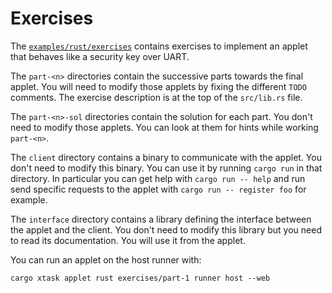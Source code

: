 # Exercises

The
[`examples/rust/exercises`](https://github.com/google/wasefire/tree/main/examples/rust/exercises)
contains exercises to implement an applet that behaves like a security key over
UART.

The `part-<n>` directories contain the successive parts towards the final
applet. You will need to modify those applets by fixing the different `TODO`
comments. The exercise description is at the top of the `src/lib.rs` file.

The `part-<n>-sol` directories contain the solution for each part. You don't
need to modify those applets. You can look at them for hints while working
`part-<n>`.

The `client` directory contains a binary to communicate with the applet. You
don't need to modify this binary. You can use it by running `cargo run` in that
directory. In particular you can get help with `cargo run -- help` and run send
specific requests to the applet with `cargo run -- register foo` for example.

The `interface` directory contains a library defining the interface between the
applet and the client. You don't need to modify this library but you need to
read its documentation. You will use it from the applet.

You can run an applet on the host runner with:

```shell
cargo xtask applet rust exercises/part-1 runner host --web
```

